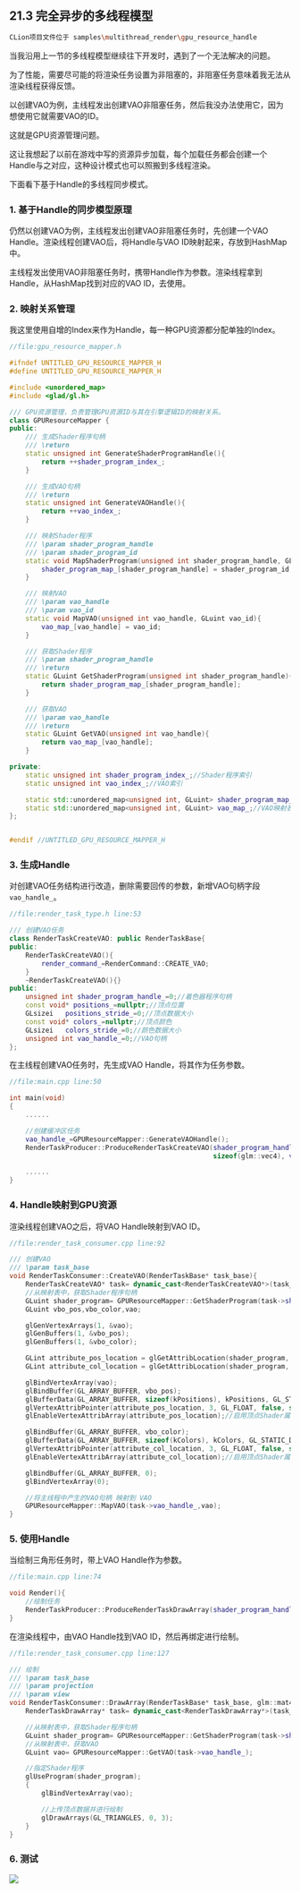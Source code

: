 ## 21.3 完全异步的多线程模型

```bash
CLion项目文件位于 samples\multithread_render\gpu_resource_handle
```

当我沿用上一节的多线程模型继续往下开发时，遇到了一个无法解决的问题。

为了性能，需要尽可能的将渲染任务设置为非阻塞的，非阻塞任务意味着我无法从渲染线程获得反馈。

以创建VAO为例，主线程发出创建VAO非阻塞任务，然后我没办法使用它，因为想使用它就需要VAO的ID。

这就是GPU资源管理问题。

这让我想起了以前在游戏中写的资源异步加载，每个加载任务都会创建一个Handle与之对应，这种设计模式也可以照搬到多线程渲染。

下面看下基于Handle的多线程同步模式。

### 1. 基于Handle的同步模型原理

仍然以创建VAO为例，主线程发出创建VAO非阻塞任务时，先创建一个VAO Handle。渲染线程创建VAO后，将Handle与VAO ID映射起来，存放到HashMap中。

主线程发出使用VAO非阻塞任务时，携带Handle作为参数。渲染线程拿到Handle，从HashMap找到对应的VAO ID，去使用。

### 2. 映射关系管理

我这里使用自增的Index来作为Handle，每一种GPU资源都分配单独的Index。

```c++
//file:gpu_resource_mapper.h

#ifndef UNTITLED_GPU_RESOURCE_MAPPER_H
#define UNTITLED_GPU_RESOURCE_MAPPER_H

#include <unordered_map>
#include <glad/gl.h>

/// GPU资源管理，负责管理GPU资源ID与其在引擎逻辑ID的映射关系。
class GPUResourceMapper {
public:
    /// 生成Shader程序句柄
    /// \return
    static unsigned int GenerateShaderProgramHandle(){
        return ++shader_program_index_;
    }

    /// 生成VAO句柄
    /// \return
    static unsigned int GenerateVAOHandle(){
        return ++vao_index_;
    }

    /// 映射Shader程序
    /// \param shader_program_handle
    /// \param shader_program_id
    static void MapShaderProgram(unsigned int shader_program_handle, GLuint shader_program_id){
        shader_program_map_[shader_program_handle] = shader_program_id;
    }

    /// 映射VAO
    /// \param vao_handle
    /// \param vao_id
    static void MapVAO(unsigned int vao_handle, GLuint vao_id){
        vao_map_[vao_handle] = vao_id;
    }

    /// 获取Shader程序
    /// \param shader_program_handle
    /// \return
    static GLuint GetShaderProgram(unsigned int shader_program_handle){
        return shader_program_map_[shader_program_handle];
    }

    /// 获取VAO
    /// \param vao_handle
    /// \return
    static GLuint GetVAO(unsigned int vao_handle){
        return vao_map_[vao_handle];
    }

private:
    static unsigned int shader_program_index_;//Shader程序索引
    static unsigned int vao_index_;//VAO索引

    static std::unordered_map<unsigned int, GLuint> shader_program_map_;//Shader程序映射表
    static std::unordered_map<unsigned int, GLuint> vao_map_;//VAO映射表
};


#endif //UNTITLED_GPU_RESOURCE_MAPPER_H

```

### 3. 生成Handle

对创建VAO任务结构进行改造，删除需要回传的参数，新增VAO句柄字段 `vao_handle_`。

```c++
//file:render_task_type.h line:53

/// 创建VAO任务
class RenderTaskCreateVAO: public RenderTaskBase{
public:
    RenderTaskCreateVAO(){
        render_command_=RenderCommand::CREATE_VAO;
    }
    ~RenderTaskCreateVAO(){}
public:
    unsigned int shader_program_handle_=0;//着色器程序句柄
    const void* positions_=nullptr;//顶点位置
    GLsizei   positions_stride_=0;//顶点数据大小
    const void* colors_=nullptr;//顶点颜色
    GLsizei   colors_stride_=0;//颜色数据大小
    unsigned int vao_handle_=0;//VAO句柄
};
```

在主线程创建VAO任务时，先生成VAO Handle，将其作为任务参数。

```c++
//file:main.cpp line:50

int main(void)
{
    ......

    //创建缓冲区任务
    vao_handle_=GPUResourceMapper::GenerateVAOHandle();
    RenderTaskProducer::ProduceRenderTaskCreateVAO(shader_program_handle_, kPositions, sizeof(glm::vec3), kColors,
                                                   sizeof(glm::vec4), vao_handle_);

    ......
}
```

### 4. Handle映射到GPU资源

渲染线程创建VAO之后，将VAO Handle映射到VAO ID。

```c++
//file:render_task_consumer.cpp line:92

/// 创建VAO
/// \param task_base
void RenderTaskConsumer::CreateVAO(RenderTaskBase* task_base){
    RenderTaskCreateVAO* task= dynamic_cast<RenderTaskCreateVAO*>(task_base);
    //从映射表中，获取Shader程序句柄
    GLuint shader_program= GPUResourceMapper::GetShaderProgram(task->shader_program_handle_);
    GLuint vbo_pos,vbo_color,vao;

    glGenVertexArrays(1, &vao);
    glGenBuffers(1, &vbo_pos);
    glGenBuffers(1, &vbo_color);

    GLint attribute_pos_location = glGetAttribLocation(shader_program, "a_pos");
    GLint attribute_col_location = glGetAttribLocation(shader_program, "a_color");

    glBindVertexArray(vao);
    glBindBuffer(GL_ARRAY_BUFFER, vbo_pos);
    glBufferData(GL_ARRAY_BUFFER, sizeof(kPositions), kPositions, GL_STATIC_DRAW);
    glVertexAttribPointer(attribute_pos_location, 3, GL_FLOAT, false, sizeof(glm::vec3), (void*)0);
    glEnableVertexAttribArray(attribute_pos_location);//启用顶点Shader属性(a_pos)，指定与顶点坐标数据进行关联

    glBindBuffer(GL_ARRAY_BUFFER, vbo_color);
    glBufferData(GL_ARRAY_BUFFER, sizeof(kColors), kColors, GL_STATIC_DRAW);
    glVertexAttribPointer(attribute_col_location, 3, GL_FLOAT, false, sizeof(glm::vec4), (void*)0);
    glEnableVertexAttribArray(attribute_col_location);//启用顶点Shader属性(a_color)，指定与顶点颜色数据进行关联

    glBindBuffer(GL_ARRAY_BUFFER, 0);
    glBindVertexArray(0);

    //将主线程中产生的VAO句柄 映射到 VAO
    GPUResourceMapper::MapVAO(task->vao_handle_,vao);
}
```

### 5. 使用Handle

当绘制三角形任务时，带上VAO Handle作为参数。

```c++
//file:main.cpp line:74

void Render(){
    //绘制任务
    RenderTaskProducer::ProduceRenderTaskDrawArray(shader_program_handle_, vao_handle_);
}
```

在渲染线程中，由VAO Handle找到VAO ID，然后再绑定进行绘制。

```c++
//file:render_task_consumer.cpp line:127

/// 绘制
/// \param task_base
/// \param projection
/// \param view
void RenderTaskConsumer::DrawArray(RenderTaskBase* task_base, glm::mat4& projection, glm::mat4& view){
    RenderTaskDrawArray* task= dynamic_cast<RenderTaskDrawArray*>(task_base);

    //从映射表中，获取Shader程序句柄
    GLuint shader_program= GPUResourceMapper::GetShaderProgram(task->shader_program_handle_);
    //从映射表中，获取VAO
    GLuint vao= GPUResourceMapper::GetVAO(task->vao_handle_);

    //指定Shader程序
    glUseProgram(shader_program);
    {
        glBindVertexArray(vao);

        //上传顶点数据并进行绘制
        glDrawArrays(GL_TRIANGLES, 0, 3);
    }
}
```

### 6. 测试

![](../../imgs/multithread_render/gpu_resource_handle/draw_triangle.jpg)